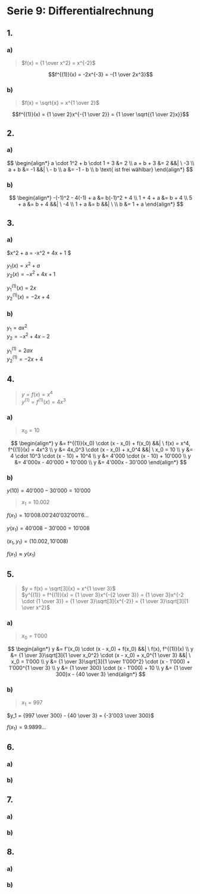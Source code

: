 # Serie 9: Differentialrechnung

## 1.

### a)

>$f(x) = {1 \over x^2} = x^{-2}$

$$f^{(1)}(x) = -2x^{-3} = -{1 \over 2x^3}$$

### b)

>$f(x) = \sqrt{x} = x^{1 \over 2}$

$$f^{(1)}(x) = {1 \over 2}x^{-{1 \over 2}} = {1 \over \sqrt{{1 \over 2}x}}$$

## 2.

### a)

$$
\begin{align*}
  a \cdot 1^2 + b \cdot 1 + 3 &= 2 \\
  a + b + 3 &= 2 &&| \ -3 \\
  a + b &= -1 &&| \ - b \\
  a &= -1 - b \\
  b \text{ ist frei wählbar}
\end{align*}
$$

### b)

$$
\begin{align*}
  -(-1)^2 - 4(-1) + a &= b(-1)^2 + 4 \\
  1 + 4 + a &= b + 4 \\
  5 + a &= b + 4 &&| \ -4 \\
  1 + a &= b &&| \ \\
  b &= 1 + a
\end{align*}
$$

## 3.

### a)

$x^2 + a = -x^2 + 4x + 1 $

$y_1(x) = x^2 + a$\
$y_2(x) = -x^2 + 4x + 1$

$y_1^{(1)}(x) = 2x$\
$y_2^{(1)}(x) = -2x + 4$

### b)

$y_1 = ax^2$\
$y_2 = -x^2 + 4x - 2$

$y_1^{(1)} = 2ax$\
$y_2^{(1)} = -2x + 4$

## 4.

>$y = f(x) = x^4$\
>$y^{(1)} = f^{(1)}(x) = 4x^3$

### a)

>$x_0 = 10$

$$
\begin{align*}
  y &= f^{(1)}(x_0) \cdot (x - x_0) + f(x_0) &&| \ f(x) = x^4, f^{(1)}(x) = 4x^3 \\
  y &= 4x_0^3 \cdot (x - x_0) + x_0^4 &&| \ x_0 = 10 \\
  y &= 4 \cdot 10^3 \cdot (x - 10) + 10^4 \\
  y &= 4'000 \cdot (x - 10) + 10'000 \\
  y &= 4'000x - 40'000 + 10'000 \\
  y &= 4'000x - 30'000
\end{align*}
$$

### b)

$y(10) = 40'000 - 30'000 = 10'000$

>$x_1 = 10.002$

$f(x_1) = 10'008.00'240'032'001'6\dots$

$y(x_1) = 40'008 - 30'000 = 10'008$

$(x_1,y_1) = (10.002, 10'008)$

$f(x_1) \approx y(x_1)$

## 5.

>$y = f(x) = \sqrt[3]{x} = x^{1 \over 3}$\
>$y^{(1)} = f^{(1)}(x) = {1 \over 3}x^{-{2 \over 3}} = {1 \over 3}x^{-2 \cdot {1 \over 3}} = {1 \over 3}\sqrt[3]{x^{-2}} = {1 \over 3}\sqrt[3]{1 \over x^2}$

### a)

>$x_0 = 1'000$

$$
\begin{align*}
  y &= f'(x_0) \cdot (x - x_0) + f(x_0) &&| \ f(x), f^{(1)}(x) \\
  y &= {1 \over 3}\sqrt[3]{1 \over x_0^2} \cdot (x - x_0) + x_0^{1 \over 3} &&| \ x_0 = 1'000 \\
  y &= {1 \over 3}\sqrt[3]{1 \over 1'000^2} \cdot (x - 1'000) + 1'000^{1 \over 3} \\
  y &= {1 \over 300} \cdot (x - 1'000) + 10 \\
  y &= {1 \over 300}x - {40 \over 3}
\end{align*}
$$

### b)

>$x_1 = 997$

$y_1 = {997 \over 300} - {40 \over 3} = {-3'003 \over 300}$

$f(x_1) = 9.9899\dots$

## 6.

### a)

### b)

## 7.

### a)

### b)

## 8.

### a)

### b)
